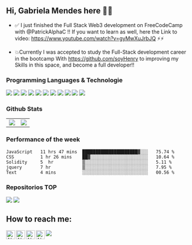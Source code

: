 ## Hi, Gabriela Mendes here 👋🏼

- ✅ I just finished the Full Stack Web3 development on FreeCodeCamp with @PatrickAlphaC !! If you want to learn as well, here the Link to video: https://www.youtube.com/watch?v=gyMwXuJrbJQ ⚡⚡

- 💥Currently I was accepted to study the Full-Stack development career in the bootcamp With https://github.com/soyHenry to improving my Skills in this space, and become a full developer!!


<h3>Programming Languages & Technologie</h3>
<p>
  <img src="https://img.shields.io/badge/JavaScript-F7DF1E?style=for-the-badge&logo=javascript&logoColor=black">
  <img src="https://img.shields.io/badge/TypeScript-007ACC?style=for-the-badge&logo=typescript&logoColor=white">
   <img src="https://img.shields.io/badge/HTML5-E34F26?style=for-the-badge&logo=html5&logoColor=white">
  <img src="https://img.shields.io/badge/CSS3-1572B6?style=for-the-badge&logo=css3&logoColor=white">
  <img src="https://img.shields.io/badge/React-20232A?style=for-the-badge&logo=react&logoColor=61DAFB">
  <img src="https://img.shields.io/badge/Tailwind_CSS-38B2AC?style=for-the-badge&logo=tailwind-css&logoColor=white">
  <img src="https://img.shields.io/badge/Angular-DD0031?style=for-the-badge&logo=angular&logoColor=white">
  <img src="https://img.shields.io/badge/Solidity-20232A?style=for-the-badge&logo=solidity&logoColor=414141">
  <img src="https://img.shields.io/badge/Git-F05032?style=for-the-badge&logo=git&logoColor=white">
  <img src="https://img.shields.io/badge/GitHub-100000?style=for-the-badge&logo=github&logoColor=white">
   <img src="https://img.shields.io/badge/Node.js-339933?style=for-the-badge&logo=nodedotjs&logoColor=white">
</p>

### Github Stats

<table>
  <tr>
 <td valign="top"><img src="https://github-readme-stats.vercel.app/api/top-langs/?username=gab0071&theme=radical&card_width=450em)](https://github.com/anuraghazra/github-readme-stats"/></td>
    
   <td valign="top"><img src="https://github-readme-stats.vercel.app/api?username=gab0071&theme=radical&card_width=450em&show_icons=true)](https://github.com/anuraghazra/github-readme-stats"/></td>
</table>

### Performance of the week

<!--START_SECTION:waka-->
```text
JavaScript   11 hrs 47 mins  █████████████████████▓░░░   75.74 % 
CSS          1 hr 26 mins    ██▓░░░░░░░░░░░░░░░░░░░░░░   10.64 % 
Solidity     5  hr           ▒░░░░░░░░░░░░░░░░░░░░░░░░   5.11 % 
jquery       7 hr            ▒░░░░░░░░░░░░░░░░░░░░░░░░   7.95 % 
Text         4 mins          ░░░░░░░░░░░░░░░░░░░░░░░░░   00.56 % 
```
<!--END_SECTION:waka-->

### Repositorios TOP

[![](https://github-readme-stats.vercel.app/api/pin/?username=gab0071&repo=mid-project&bg_color=40,fc00ff,00dbde&title_color=fff&text_color=fff)](https://github.com/gab0071/mid-project)
[![](https://github-readme-stats.vercel.app/api/pin/?username=gab0071&repo=hardhat-erc20&bg_color=40,fc00ff,00dbde&title_color=fff&text_color=fff)](https://github.com/gab0071/hardhat-erc20)


## How to reach me:
<a href="https://www.instagram.com/itsgabmendes/" rel="nofollow">
  <img align="left" alt="Abhishek's Instagram" width="24px" src="https://raw.githubusercontent.com/hussainweb/hussainweb/main/icons/instagram.png" style="max-width: 100%;">
</a>

<a href="https://discord.gg/gabmendezz#2396" rel="nofollow">
  <img align="left" alt="Abhishek's Discord" width="24px" src="https://raw.githubusercontent.com/peterthehan/peterthehan/master/assets/discord.svg" style="max-width: 100%;">
</a>

<a href="https://twitter.com/_gabmendez" rel="nofollow">
  <img align="left" alt="Abhishek Naidu | Twitter" width="24px" src="https://raw.githubusercontent.com/peterthehan/peterthehan/master/assets/twitter.svg" style="max-width: 100%;">
</a>

<a href="https://www.linkedin.com/in/gabriela-mendes-365b4a178" rel="nofollow">
  <img align="left" alt="Abhishek's LinkedIN" width="24px" src="https://raw.githubusercontent.com/peterthehan/peterthehan/master/assets/linkedin.svg" style="max-width: 100%;">
</a>

 <a href="mailto:catellatech@gmail.com">
    <img src="https://img.shields.io/badge/Gmail-D14836?style=for-the-badge&logo=gmail&logoColor=white">
  </a>


<br />

<!--
**gab0071/gab0071** is a ✨ _special_ ✨ repository because its `README.md` (this file) appears on your GitHub profile.

Here are some ideas to get you started:

- 🔭 I’m currently working on ...
- 🌱 I’m currently learning ...
- 👯 I’m looking to collaborate on ...
- 🤔 I’m looking for help with ...
- 💬 Ask me about ...
- 📫 How to reach me: ...
- 😄 Pronouns: ...
- ⚡ Fun fact: ...
-->
